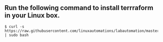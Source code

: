## Run the following command to install terrraform in your Linux box.

```shell 
$ curl -s https://raw.githubusercontent.com/linuxautomations/labautomation/master/tools/terraform/install.sh | sudo bash 
```